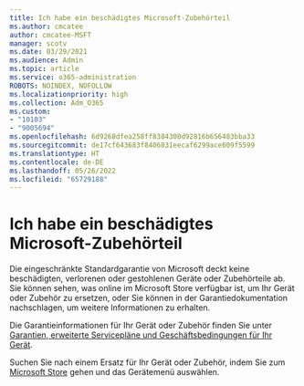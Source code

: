 ```yaml
---
title: Ich habe ein beschädigtes Microsoft-Zubehörteil
ms.author: cmcatee
author: cmcatee-MSFT
manager: scotv
ms.date: 03/29/2021
ms.audience: Admin
ms.topic: article
ms.service: o365-administration
ROBOTS: NOINDEX, NOFOLLOW
ms.localizationpriority: high
ms.collection: Adm_O365
ms.custom:
- "10103"
- "9005694"
ms.openlocfilehash: 6d9268dfea258ff8384300d92816b656483bba33
ms.sourcegitcommit: de17cf643683f8406831eecaf6299ace609f5599
ms.translationtype: HT
ms.contentlocale: de-DE
ms.lasthandoff: 05/26/2022
ms.locfileid: "65729188"
---
```

# <a name="i-have-a-damaged-microsoft-accessory"></a>Ich habe ein beschädigtes Microsoft-Zubehörteil

Die eingeschränkte Standardgarantie von Microsoft deckt keine beschädigten, verlorenen oder gestohlenen Geräte oder Zubehörteile ab. Sie können sehen, was online im Microsoft Store verfügbar ist, um Ihr Gerät oder Zubehör zu ersetzen, oder Sie können in der Garantiedokumentation nachschlagen, um weitere Informationen zu erhalten.

Die Garantieinformationen für Ihr Gerät oder Zubehör finden Sie unter [Garantien, erweiterte Servicepläne und Geschäftsbedingungen für Ihr Gerät](https://support.microsoft.com/topic/warranties-extended-service-plans-and-terms-conditions-for-your-device-eedf7a23-84a7-1a47-480b-0e10503eedf5).

Suchen Sie nach einem Ersatz für Ihr Gerät oder Zubehör, indem Sie zum [Microsoft Store](https://www.microsoft.com/) gehen und das Gerätemenü auswählen.